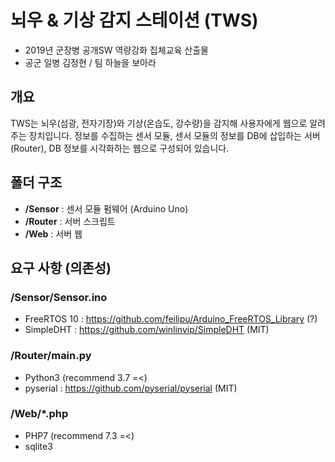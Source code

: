 # 뇌우 & 기상 감지 스테이션 (TWS)
* 2019년 군장병 공개SW 역량강화 집체교육 산출물
* 공군 일병 김정현 / 팀 하늘을 보아라

## 개요
TWS는 뇌우(섬광, 전자기장)와 기상(온습도, 강수량)을 감지해 사용자에게 웹으로 알려주는 장치입니다.
정보를 수집하는 센서 모듈, 센서 모듈의 정보를 DB에 삽입하는 서버 (Router), DB 정보를 시각화하는 웹으로 구성되어 있습니다.


## 폴더 구조 
* **/Sensor** : 센서 모듈 펌웨어 (Arduino Uno)
* **/Router** : 서버 스크립트
* **/Web** : 서버 웹 

## 요구 사항 (의존성)
### **/Sensor/Sensor.ino**
* FreeRTOS 10 : https://github.com/feilipu/Arduino_FreeRTOS_Library (?)
* SimpleDHT : https://github.com/winlinvip/SimpleDHT (MIT)
### **/Router/main.py**
* Python3 (recommend 3.7 =<)
* pyserial : https://github.com/pyserial/pyserial (MIT)
### **/Web/*.php**
* PHP7 (recommend 7.3 =<)
* sqlite3
